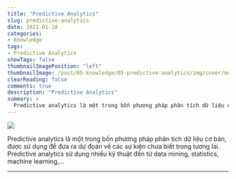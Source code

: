 ```yaml
---
title: "Predictive Analytics"
slug: predictive-analytics
date: 2021-01-18
categories:
- Knowledge
tags:
- Predictive Analytics
showTags: false
thumbnailImagePosition: "left"
thumbnailImage: /post/05-knowledge/05-predictive-analytics/img/cover/modeling.png
clearReading: false	
comments: true
description: "Predictive Analytics"
summary: >
  Predictive analytics là một trong bốn phương pháp phân tích dữ liệu cơ bản, được sử dụng để đưa ra dự đoán về các sự kiện chưa biết trong tương lai. Predictive analytics sử dụng nhiều kỹ thuật...
---
```


![](/post/05-knowledge/02-data-analyst/img/cover/overview-of-analytics-types.jpg)

Predictive analytics là một trong bốn phương pháp phân tích dữ liệu cơ bản, được sử dụng để đưa ra dự đoán về các sự kiện chưa biết trong tương lai. Predictive analytics sử dụng nhiều kỹ thuật đến từ data mining, statistics, machine learning,...


---